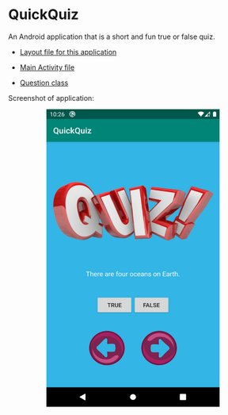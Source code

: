 # QuickQuiz
An Android application that is a short and fun true or false quiz.

- [Layout file for this application](app/src/main/res/layout/activity_main.xml)

- [Main Activity file](app/src/main/java/com/example/truecitizenquiz/MainActivity.java)

- [Question class](app/src/main/java/com/example/truecitizenquiz/Question.java)

Screenshot of application:
<p align="center">
      <img src="https://github.com/kailongli27/QuickQuiz/blob/master/QuickQuiz%20Screenshot.png" width="350" height="600" title = "AppScreenshot">
</p

